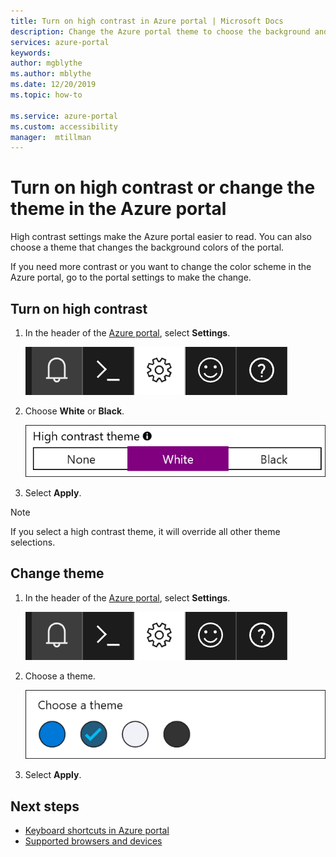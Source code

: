 ```yaml
---
title: Turn on high contrast in Azure portal | Microsoft Docs 
description: Change the Azure portal theme to choose the background and font colors shown. Turn on high contrast to make the Azure portal quicker and easier to read.
services: azure-portal
keywords: 
author: mgblythe
ms.author: mblythe
ms.date: 12/20/2019
ms.topic: how-to

ms.service: azure-portal
ms.custom: accessibility
manager:  mtillman
---
```

# Turn on high contrast or change the theme in the Azure portal

High contrast settings make the Azure portal easier to read. You can also choose a theme that changes the background colors of the portal.

If you need more contrast or you want to change the color scheme in the Azure portal, go to the portal settings to make the change.

## Turn on high contrast

1. In the header of the [Azure portal](https://portal.azure.com), select **Settings**.

    ![Screenshot that shows the portal settings gear icon in the Azure portal](./media/azure-portal-change-theme-high-contrast/azure-portal-settings-icon.png)
1. Choose **White** or **Black**.

    ![Screenshot that shows high contrast options in the Azure portal settings](./media/azure-portal-change-theme-high-contrast/azure-portal-highcontrast-options.png)
1. Select **Apply**.

> [!NOTE]
> If you select a high contrast theme, it will override all other theme selections.
>
>

## Change theme

1. In the header of the [Azure portal](https://portal.azure.com), select **Settings**.

    ![Screenshot that shows the portal settings gear icon in the Azure portal](./media/azure-portal-change-theme-high-contrast/azure-portal-settings-icon.png)

1. Choose a theme.

    ![Screenshot that shows the theme options in the Azure portal settings](./media/azure-portal-change-theme-high-contrast/azure-portal-theme-options.png)

1. Select **Apply**.

## Next steps

- [Keyboard shortcuts in Azure portal](azure-portal-keyboard-shortcuts.md)
- [Supported browsers and devices](../azure-preview-portal-supported-browsers-devices.md)
